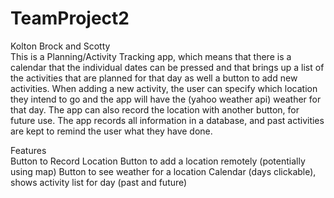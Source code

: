 # TeamProject2
Kolton Brock and Scotty  
This is a Planning/Activity Tracking app, which means that there is a calendar that the individual dates can be pressed and that
brings up a list of the activities that are planned for that day as well a button to add new activities. When adding a new
activity, the user can specify which location they intend to go and the app will have the (yahoo weather api) weather for that day.
The app can also record the location with another button, for future use. The app records all information in a database, 
and past activities are kept to remind the user what they have done.

Features  
Button to Record Location
Button to add a location remotely (potentially using map)
Button to see weather for a location
Calendar (days clickable), shows activity list for day (past and future)

